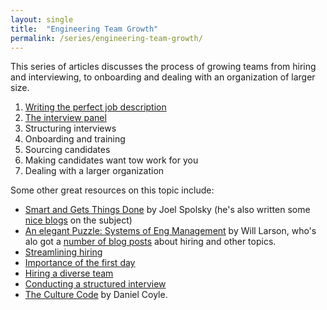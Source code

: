 ```yaml
---
layout: single
title:  "Engineering Team Growth"
permalink: /series/engineering-team-growth/
---
```


This series of articles discusses the process of growing teams from hiring and interviewing, to onboarding and dealing with an organization of larger size.

1. [Writing the perfect job description](/management/engineering-team-growth-1-job-description/)
2. [The interview panel](/management/engineering-team-growth-2-interview-panel/)
3. Structuring interviews
4. Onboarding and training
5. Sourcing candidates
6. Making candidates want tow work for you
7. Dealing with a larger organization

Some other great resources on this topic include:

* [Smart and Gets Things Done](https://www.joelonsoftware.com/2007/06/05/smart-and-gets-things-done/) by Joel Spolsky (he's also written some [nice blogs](https://www.joelonsoftware.com/2006/10/25/the-guerrilla-guide-to-interviewing-version-30/) on the subject)
* [An elegant Puzzle: Systems of Eng Management](https://lethain.com/elegant-puzzle/) by Will Larson, who's alo got a [number of blog posts](https://lethain.com/tags/hiring/) about hiring and other topics.
* [Streamlining hiring](https://hbr.org/2022/07/its-time-to-streamline-the-hiring-process)
* [Importance of the first day](https://www.inc.com/jeff-haden/google-spent-years-researching-best-way-to-get-new-employees-up-to-speed-faster-secret-a-simple-15-minute-conversation.html)
* [Hiring a diverse team](https://newsletter.pragmaticengineer.com/p/hiring-a-diverse-team)
* [Conducting a structured interview](https://recruiterflow.com/blog/structured-interview-process-psychology/?utm_source=pocket_shared)
* [The Culture Code](https://danielcoyle.com/the-culture-code/) by Daniel Coyle.

